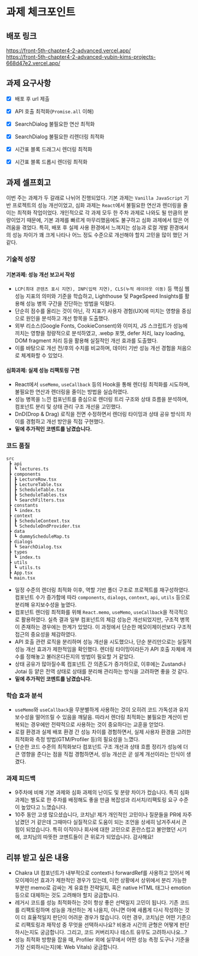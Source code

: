 # 과제 체크포인트

## 배포 링크

https://front-5th-chapter4-2-advanced.vercel.app/ <br >
https://front-5th-chapter4-2-advanced-yubin-kims-projects-668d47e2.vercel.app/

## 과제 요구사항

- [x] 배포 후 url 제출

- [x] API 호출 최적화(`Promise.all` 이해)

- [x] SearchDialog 불필요한 연산 최적화
- [x] SearchDialog 불필요한 리렌더링 최적화

- [x] 시간표 블록 드래그시 렌더링 최적화
- [x] 시간표 블록 드롭시 렌더링 최적화

## 과제 셀프회고

<!-- 과제에 대한 회고를 작성해주세요 -->

이번 주는 과제가 두 갈래로 나뉘어 진행되었다. 기본 과제는 `Vanilla JavaScript` 기반 프로젝트의 성능 개선이었고, 심화 과제는 `React`에서 불필요한 연산과 렌더링을 줄이는 최적화 작업이었다. 개인적으로 각 과제 모두 한 주차 과제로 나와도 될 만큼의 분량이었기 때문에, 기본 과제를 빠르게 마무리했음에도 불구하고 심화 과제에서 많은 어려움을 겪었다. 특히, 배포 후 실제 사용 환경에서 느껴지는 성능과 로컬 개발 환경에서의 성능 차이가 꽤 크게 나타나 어느 정도 수준으로 개선해야 할지 고민을 많이 했던 거 같다.

### 기술적 성장

<!-- 예시
- 새로 학습한 개념
- 기존 지식의 재발견/심화
- 구현 과정에서의 기술적 도전과 해결
-->

#### 기본과제: 성능 개선 보고서 작성
-  `LCP(최대 콘텐츠 표시 지연), INP(입력 지연), CLS(누적 레이아웃 이동)` 등 핵심 웹 성능 지표의 의미와 기준을 학습하고, Lighthouse 및 PageSpeed Insights를 활용해 성능 병목 구간을 진단하는 방법을 익혔다.
- 단순히 점수를 올리는 것이 아닌, 각 지표가 사용자 경험(UX)에 미치는 영향을 중심으로 원인을 분석하고 개선 항목을 도출했다.
- 외부 리소스(Google Fonts, CookieConsent)와 이미지, JS 스크립트가 성능에 끼치는 영향을 정량적으로 분석하였고, .webp 포맷, defer 처리, lazy loading, DOM fragment 처리 등을 활용해 실질적인 개선 효과를 도출했다.
- 이를 바탕으로 개선 전/후의 수치를 비교하며, 데이터 기반 성능 개선 경험을 처음으로 체계화할 수 있었다.

#### 심화과제: 실제 성능 리팩토링 구현
- React에서 `useMemo`, `useCallback` 등의 Hook을 통해 렌더링 최적화를 시도하며, 불필요한 연산과 렌더링을 줄이는 방법을 실습하였다.
- 성능 병목을 느낀 컴포넌트를 중심으로 렌더링 트리 구조와 상태 흐름을 분석하며, 컴포넌트 분리 및 상태 관리 구조 개선을 고민했다.
- DnD(Drop & Drag) 로직을 전면 수정하면서 렌더링 타이밍과 상태 공유 방식의 차이를 경험하고 개선 방안을 직접 구현했다.
- **밑에 추가적인 코멘트를 남겼습니다.**

### 코드 품질

<!-- 예시
- 특히 만족스러운 구현
- 리팩토링이 필요한 부분
- 코드 설계 관련 고민과 결정
-->

```
src
 ┣ api
 ┃ ┗ lectures.ts
 ┣ components
 ┃ ┣ LectureRow.tsx
 ┃ ┣ LectureTable.tsx
 ┃ ┣ ScheduleTable.tsx
 ┃ ┣ ScheduleTables.tsx
 ┃ ┗ SearchFilters.tsx
 ┣ constants
 ┃ ┗ index.ts
 ┣ context
 ┃ ┣ ScheduleContext.tsx
 ┃ ┗ ScheduleDndProvider.tsx
 ┣ data
 ┃ ┗ dummyScheduleMap.ts
 ┣ dialogs
 ┃ ┗ SearchDialog.tsx
 ┣ types
 ┃ ┗ index.ts
 ┣ utils
 ┃ ┗ utils.ts
 ┣ App.tsx
 ┗ main.tsx
```
- 일정 수준의 렌더링 최적화 이후, 역할 기반 폴더 구조로 프로젝트를 재구성하였다. 컴포넌트 수가 증가함에 따라 `components`, `dialogs`, `context`, `api`, `utils` 등으로 분리해 유지보수성을 높였다.
- 컴포넌트 렌더링 최적화를 위해 `React.memo`, `useMemo`, `useCallback`을 적극적으로 활용하였다. 실측 결과 일부 컴포넌트의 체감 성능은 개선되었지만, 구조적 병목이 존재하는 경우에는 한계가 있었다. 이 과정에서 단순한 메모이제이션보다 구조적 접근의 중요성을 체감하였다.
- API 호출 관련 로직을 분리하며 성능 개선을 시도했으나, 단순 분리만으로는 실질적 성능 개선 효과가 제한적임을 확인했다. 렌더링 타이밍이라든가 API 호출 자체에 개수를 정해놓고 불러온다든지의 방법이 필요할 거 같았다.
- 상태 공유가 많아질수록 컴포넌트 간 의존도가 증가하므로, 이후에는 Zustand나 Jotai 등 얕은 전역 상태로 상태를 분리해 관리하는 방식을 고려하면 좋을 것 같다.
- **밑에 추가적인 코멘트를 남겼습니다.**

### 학습 효과 분석

<!-- 예시
- 가장 큰 배움이 있었던 부분
- 추가 학습이 필요한 영역
- 실무 적용 가능성
-->

- `useMemo`와 `useCallback`을 무분별하게 사용하는 것이 오히려 코드 가독성과 유지보수성을 떨어뜨릴 수 있음을 깨달음. 따라서 렌더링 최적화는 불필요한 계산이 반복되는 경우에만 전략적으로 사용하는 것이 중요하다는 교훈을 얻었다.
- 로컬 환경과 실제 배포 환경 간 성능 차이를 경험하면서, 실제 사용자 환경을 고려한 최적화와 측정 방법(GTM/Profiler 등)의 필요성을 느꼈다.
- 단순한 코드 수준의 최적화보다 컴포넌트 구조 개선과 상태 흐름 정리가 성능에 더 큰 영향을 준다는 점을 직접 경험하면서, 성능 개선은 곧 설계 개선이라는 인식이 생겼다.

### 과제 피드백

<!-- 예시
- 과제에서 모호하거나 애매했던 부분
- 과제에서 좋았던 부분
-->

- 9주차에 비해 기본 과제와 심화 과제의 난이도 및 분량 차이가 컸습니다. 특히 심화 과제는 별도로 한 주차를 배정해도 좋을 만큼 복잡성과 리서치/리팩토링 요구 수준이 높았다고 느꼈습니다.
- 10주 동안 고생 많으셨습니다, 코치님! 제가 개인적인 고민이나 질문들을 PR에 자주 남겼던 거 같은데 그때마다 실질적으로 도움이 되는 조언을 상세히 남겨주셔서 큰 힘이 되었습니다. 특히 이직이나 회사에 대한 고민으로 혼란스럽고 불안했던 시기에, 코치님의 따뜻한 코멘트들이 큰 위로가 되었습니다. 감사해요!


## 리뷰 받고 싶은 내용

- Chakra UI 컴포넌트가 내부적으로 context나 forwardRef를 사용하고 있어서 메모이제이션 효과가 제한적인 경우가 있는데, 이런 상황에서 상위에서 분리 가능한 부분만 memo로 감싸는 게 유효한 전략일지, 혹은 native HTML 태그나 emotion 등으로 대체하는 것도 고려해야 할지 궁금합니다.
- 레거시 코드를 성능 최적화하는 것이 항상 좋은 선택일지 고민이 됩니다.
기존 코드를 리팩토링하며 성능을 개선하는 게 나을지, 아니면 아예 새롭게 다시 작성하는 것이 더 효율적일지 판단이 어려운 경우가 많습니다. 이런 경우, 코치님은 어떤 기준으로 리팩토링과 재작성 중 무엇을 선택하시나요? 비용과 시간의 균형은 어떻게 판단하시는지도 궁금합니다. 그리고, 코드 커버리지나 테스트 유무도 고려하시나요...?
- 성능 최적화 방향을 잡을 때, Profiler 외에 실무에서 어떤 성능 측정 도구나 기준을 가장 신뢰하시는지(예: Web Vitals) 궁금합니다.
